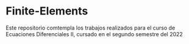 # Finite-Elements
Este repositorio comtempla los trabajos realizados para el curso de Ecuaciones Diferenciales II, cursado en el segundo semestre del 2022
